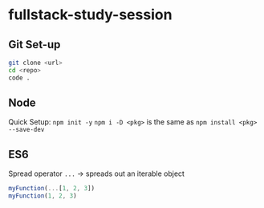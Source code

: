 # fullstack-study-session

## Git Set-up

```bash
git clone <url>
cd <repo>
code .
```

## Node
Quick Setup: `npm init -y`
`npm i -D <pkg>` is the same as `npm install <pkg> --save-dev`

## ES6

Spread operator `...` -> spreads out an iterable object
```javascript
myFunction(...[1, 2, 3])
myFunction(1, 2, 3)
```
